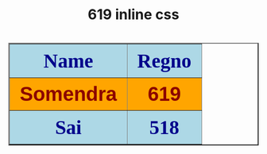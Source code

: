 <html>
<head><h1 style="text-align:center; font:bold;">619 inline css</h1></head>
<body>
<table border="2" style="font-size:40px; font-family:sans-serif;color:steelblue;" width= 75%>
<tr style="font-family:times new roman; color:darkblue; background-color:lightblue;">
<th>Name</th>
<th>Regno</th></tr>
<tr style=" color:darkred; background-color:orange;">
<th>Somendra</th>
<th>619</th></tr>
<tr style="font-family:times new roman; color:darkblue; background-color:lightblue;">
<th>Sai</th>
<th>518</th></tr>
</table>
</body></html>
